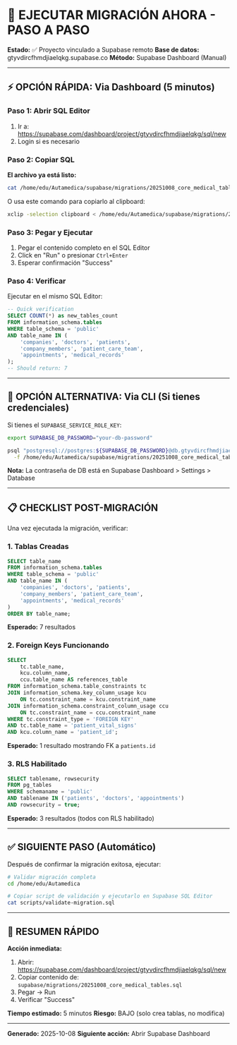 # 🚀 EJECUTAR MIGRACIÓN AHORA - PASO A PASO

**Estado:** ✅ Proyecto vinculado a Supabase remoto
**Base de datos:** gtyvdircfhmdjiaelqkg.supabase.co
**Método:** Supabase Dashboard (Manual)

---

## ⚡ OPCIÓN RÁPIDA: Via Dashboard (5 minutos)

### Paso 1: Abrir SQL Editor

1. Ir a: https://supabase.com/dashboard/project/gtyvdircfhmdjiaelqkg/sql/new
2. Login si es necesario

### Paso 2: Copiar SQL

**El archivo ya está listo:**
```bash
cat /home/edu/Autamedica/supabase/migrations/20251008_core_medical_tables.sql
```

O usa este comando para copiarlo al clipboard:
```bash
xclip -selection clipboard < /home/edu/Autamedica/supabase/migrations/20251008_core_medical_tables.sql
```

### Paso 3: Pegar y Ejecutar

1. Pegar el contenido completo en el SQL Editor
2. Click en "Run" o presionar `Ctrl+Enter`
3. Esperar confirmación "Success"

### Paso 4: Verificar

Ejecutar en el mismo SQL Editor:
```sql
-- Quick verification
SELECT COUNT(*) as new_tables_count
FROM information_schema.tables
WHERE table_schema = 'public'
AND table_name IN (
    'companies', 'doctors', 'patients',
    'company_members', 'patient_care_team',
    'appointments', 'medical_records'
);
-- Should return: 7
```

---

## 🔧 OPCIÓN ALTERNATIVA: Via CLI (Si tienes credenciales)

Si tienes el `SUPABASE_SERVICE_ROLE_KEY`:

```bash
export SUPABASE_DB_PASSWORD="your-db-password"

psql "postgresql://postgres:${SUPABASE_DB_PASSWORD}@db.gtyvdircfhmdjiaelqkg.supabase.co:5432/postgres" \
  -f /home/edu/Autamedica/supabase/migrations/20251008_core_medical_tables.sql
```

**Nota:** La contraseña de DB está en Supabase Dashboard > Settings > Database

---

## 📋 CHECKLIST POST-MIGRACIÓN

Una vez ejecutada la migración, verificar:

### 1. Tablas Creadas
```sql
SELECT table_name
FROM information_schema.tables
WHERE table_schema = 'public'
AND table_name IN (
    'companies', 'doctors', 'patients',
    'company_members', 'patient_care_team',
    'appointments', 'medical_records'
)
ORDER BY table_name;
```
**Esperado:** 7 resultados

### 2. Foreign Keys Funcionando
```sql
SELECT
    tc.table_name,
    kcu.column_name,
    ccu.table_name AS references_table
FROM information_schema.table_constraints tc
JOIN information_schema.key_column_usage kcu
    ON tc.constraint_name = kcu.constraint_name
JOIN information_schema.constraint_column_usage ccu
    ON tc.constraint_name = ccu.constraint_name
WHERE tc.constraint_type = 'FOREIGN KEY'
AND tc.table_name = 'patient_vital_signs'
AND kcu.column_name = 'patient_id';
```
**Esperado:** 1 resultado mostrando FK a `patients.id`

### 3. RLS Habilitado
```sql
SELECT tablename, rowsecurity
FROM pg_tables
WHERE schemaname = 'public'
AND tablename IN ('patients', 'doctors', 'appointments')
AND rowsecurity = true;
```
**Esperado:** 3 resultados (todos con RLS habilitado)

---

## ✅ SIGUIENTE PASO (Automático)

Después de confirmar la migración exitosa, ejecutar:

```bash
# Validar migración completa
cd /home/edu/Autamedica

# Copiar script de validación y ejecutarlo en Supabase SQL Editor
cat scripts/validate-migration.sql
```

---

## 🎯 RESUMEN RÁPIDO

**Acción inmediata:**
1. Abrir: https://supabase.com/dashboard/project/gtyvdircfhmdjiaelqkg/sql/new
2. Copiar contenido de: `supabase/migrations/20251008_core_medical_tables.sql`
3. Pegar → Run
4. Verificar "Success"

**Tiempo estimado:** 5 minutos
**Riesgo:** BAJO (solo crea tablas, no modifica)

---

**Generado:** 2025-10-08
**Siguiente acción:** Abrir Supabase Dashboard
